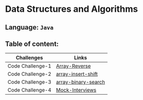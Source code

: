 # Data Structures and Algorithms

## Language: `Java`


## Table of content:

Challenges | Links
---------- | ----------
Code Challenge-1 |  [Array-Reverse]()
Code Challenge-2 |  [array-insert-shift]()
Code Challenge-3 |  [array-binary-search]()
Code Challenge-4 |  [Mock-Interviews]()


